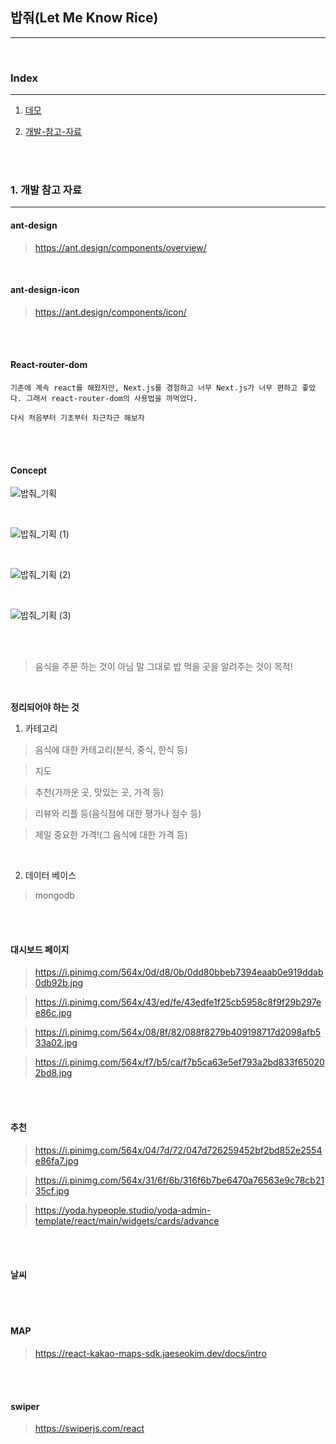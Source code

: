 ## 밥줘(Let Me Know Rice)

---

<br>

### Index

---

1. <a href="https://github.com/onlyhappiness/Let-Me-Know-Rice/tree/Demo">데모</a>

2. [개발-참고-자료](#1.-개발-참고-자료)

<br>
<br>

### 1. 개발 참고 자료

---

#### ant-design

> https://ant.design/components/overview/

<br>

#### ant-design-icon

> https://ant.design/components/icon/

<br>
<br>

#### React-router-dom

```
기존에 계속 react를 해왔지만, Next.js를 경험하고 너무 Next.js가 너무 편하고 좋았다. 그래서 react-router-dom의 사용법을 까먹었다.

다시 처음부터 기초부터 차근차근 해보자
```

<br>
<br>

#### Concept

![밥줘_기획](https://user-images.githubusercontent.com/79133968/166256929-9793f5dd-12d7-42d7-9417-d6249cbedbe4.png)

<br>

![밥줘_기획 (1)](https://user-images.githubusercontent.com/79133968/166256924-3ce24604-e746-4415-a947-8d870af4168a.png)

<br>

![밥줘_기획 (2)](https://user-images.githubusercontent.com/79133968/166256935-b438e7ea-0d9e-45f3-a53f-68a95059bca7.png)

<br>

![밥줘_기획 (3)](https://user-images.githubusercontent.com/79133968/166256934-3d15aa01-d830-4f16-adbc-f433b50527d6.png)

<br>

<br>

> 음식을 주문 하는 것이 아님
> 말 그대로 밥 먹을 곳을 알려주는 것이 목적!

<br>

**정리되어야 하는 것**

1. 카테고리

> 음식에 대한 카테고리(분식, 중식, 한식 등)

> 지도

> 추천(가까운 곳, 맛있는 곳, 가격 등)

> 리뷰와 리플 등(음식점에 대한 평가나 점수 등)

> 제일 중요한 가격!(그 음식에 대한 가격 등)

<br>

2. 데이터 베이스

> mongodb

<br>
<br>

#### 대시보드 페이지

> https://i.pinimg.com/564x/0d/d8/0b/0dd80bbeb7394eaab0e919ddab0db92b.jpg

> https://i.pinimg.com/564x/43/ed/fe/43edfe1f25cb5958c8f9f29b297ee86c.jpg

> https://i.pinimg.com/564x/08/8f/82/088f8279b409198717d2098afb533a02.jpg

> https://i.pinimg.com/564x/f7/b5/ca/f7b5ca63e5ef793a2bd833f650202bd8.jpg

<br>
<br>

#### 추천

> https://i.pinimg.com/564x/04/7d/72/047d726259452bf2bd852e2554e86fa7.jpg

> https://i.pinimg.com/564x/31/6f/6b/316f6b7be6470a76563e9c78cb2135cf.jpg

> https://yoda.hypeople.studio/yoda-admin-template/react/main/widgets/cards/advance

<br>
<br>

#### 날씨

>

<br>
<br>

#### MAP

> https://react-kakao-maps-sdk.jaeseokim.dev/docs/intro

<br>
<br>

#### swiper

> https://swiperjs.com/react
